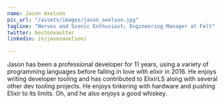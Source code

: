 ```yaml
---
name: Jason Axelson
pic_url: "/assets/images/jason_axelson.jpg"
tagline: "Nerves and Scenic Enthusiast; Engineering Manager at Felt"
twitter: bostonvaulter
linkedin: in/jasonaxelson/

---
```

Jason has been a professional developer for 11 years, using a variety of programming languages before falling in love with elixir in 2016. He enjoys writing developer tooling and has contributed to ElixirLS along with several other dev tooling projects. He enjoys tinkering with hardware and pushing Elixir to its limits. Oh, and he also enjoys a good whiskey.
